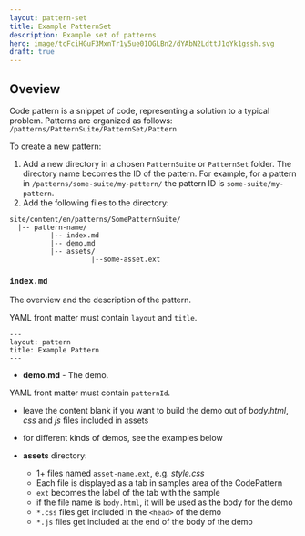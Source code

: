 ```yaml
---
layout: pattern-set
title: Example PatternSet
description: Example set of patterns
hero: image/tcFciHGuF3MxnTr1y5ue01OGLBn2/dYAbN2LdttJ1qYk1gssh.svg
draft: true
---
```


## Oveview

Code pattern is a snippet of code, representing a solution to a typical problem.
Patterns are organized as follows: `/patterns/PatternSuite/PatternSet/Pattern`

To create a new pattern:
1. Add a new directory in a chosen
`PatternSuite` or `PatternSet` folder. The directory name becomes the ID
of the pattern. For example, for a pattern in
`/patterns/some-suite/my-pattern/` the pattern ID is `some-suite/my-pattern`.
1. Add the following files to the directory:

```text
site/content/en/patterns/SomePatternSuite/
  |-- pattern-name/
          |-- index.md
          |-- demo.md
          |-- assets/
                    |--some-asset.ext
```

### `index.md`

The overview and the description of the pattern.

YAML front matter must contain `layout` and `title`.

  ```text
  ---
  layout: pattern
  title: Example Pattern
  ---
  ```

* **demo.md** - The demo.

YAML front matter must contain `patternId`.
  * leave the content blank if you want to build the demo out of *body.html*,
  *css* and *js* files included in assets
  * for different kinds of demos, see the examples below

* **assets** directory:
  * 1+ files named `asset-name.ext`, e.g. *style.css*
  * Each file is displayed as a tab in samples area of the CodePattern
  * `ext` becomes the label of the tab with the sample
  * if the file name is `body.html`, it will be used as the body for the demo
  * `*.css` files get included in the `<head>` of the demo
  * `*.js` files get included at the end of the body of the demo
